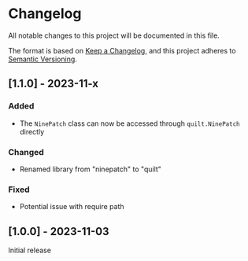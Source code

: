 # Changelog
All notable changes to this project will be documented in this file.

The format is based on [Keep a Changelog](https://keepachangelog.com/en/1.1.0/), and this project adheres to [Semantic Versioning](https://semver.org/spec/v2.0.0.html).

## [1.1.0] - 2023-11-x

### Added

- The `NinePatch` class can now be accessed through `quilt.NinePatch` directly

### Changed

- Renamed library from "ninepatch" to "quilt"

### Fixed

- Potential issue with require path

## [1.0.0] - 2023-11-03

Initial release
